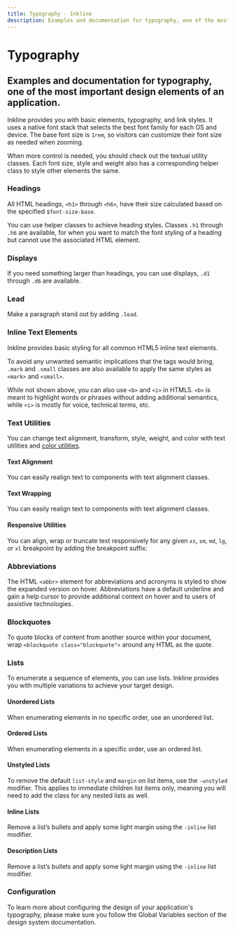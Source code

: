 ```yaml
---
title: Typography - Inkline
description: Examples and documentation for typography, one of the most important design elements of an application. 
---
```


<script setup>
import {
    TypographyAbbreviationsExample,
    TypographyBlockquotesExample,
    TypographyDescriptionListExample,
    TypographyDisplaysExample,
    TypographyHeadingHelpersExample,
    TypographyHeadingsExample,
    TypographyInlineListExample,
    TypographyInlineTextElementsExample,
    TypographyLeadExample,
    TypographyOrderedListExample,
    TypographyResponsiveUtilitiesExample,
    TypographyTextAlignmentExample,
    TypographyTextWrappingExample,
    TypographyUnorderedListExample,
    TypographyUnstyledListExample
} from '@inkline/inkline/stories/core/typography/index.mjs';
import { default as TypographyAbbreviationsExampleHTML } from '@inkline/inkline/stories/core/typography/abbreviations.html?raw';
import { default as TypographyBlockquotesExampleHTML } from '@inkline/inkline/stories/core/typography/blockquotes.html?raw';
import { default as TypographyDescriptionListExampleHTML } from '@inkline/inkline/stories/core/typography/description-list.html?raw';
import { default as TypographyDisplaysExampleHTML } from '@inkline/inkline/stories/core/typography/displays.html?raw';
import { default as TypographyHeadingHelpersExampleHTML } from '@inkline/inkline/stories/core/typography/heading-helpers.html?raw';
import { default as TypographyHeadingsExampleHTML } from '@inkline/inkline/stories/core/typography/headings.html?raw';
import { default as TypographyInlineListExampleHTML } from '@inkline/inkline/stories/core/typography/inline-list.html?raw';
import { default as TypographyInlineTextElementsExampleHTML } from '@inkline/inkline/stories/core/typography/inline-text-elements.html?raw';
import { default as TypographyLeadExampleHTML } from '@inkline/inkline/stories/core/typography/lead.html?raw';
import { default as TypographyOrderedListExampleHTML } from '@inkline/inkline/stories/core/typography/ordered-list.html?raw';
import { default as TypographyResponsiveUtilitiesExampleHTML } from '@inkline/inkline/stories/core/typography/responsive-utilities.html?raw';
import { default as TypographyTextAlignmentExampleHTML } from '@inkline/inkline/stories/core/typography/text-alignment.html?raw';
import { default as TypographyTextWrappingExampleHTML } from '@inkline/inkline/stories/core/typography/text-wrapping.html?raw';
import { default as TypographyUnorderedListExampleHTML } from '@inkline/inkline/stories/core/typography/unordered-list.html?raw';
import { default as TypographyUnstyledListExampleHTML } from '@inkline/inkline/stories/core/typography/unstyled-list.html?raw';
</script>

# Typography
## Examples and documentation for typography, one of the most important design elements of an application. 

Inkline provides you with basic elements, typography, and link styles. It uses a native font stack that selects the best 
font family for each OS and device. The base font size is `1rem`, so visitors can customize their font size as needed 
when zooming. 

When more control is needed, you should check out the textual utility classes. Each font size, style and 
weight also has a corresponding helper class to style other elements the same.

### Headings
All HTML headings, `<h1>` through `<h6>`, have their size calculated based on the specified `$font-size-base`.

<example :component="TypographyHeadingsExample" :html="TypographyHeadingsExampleHTML"></example>

You can use helper classes to achieve heading styles. Classes `.h1` through `.h6` are available, for when you 
want to match the font styling of a heading but cannot use the associated HTML element.

<example :component="TypographyHeadingHelpersExample" :html="TypographyHeadingHelpersExampleHTML"></example>

### Displays
If you need something larger than headings, you can use displays, `.d1` through `.d6` are available.

<example :component="TypographyDisplaysExample" :html="TypographyDisplaysExampleHTML"></example>

### Lead
Make a paragraph stand out by adding `.lead`.

<example :component="TypographyLeadExample" :html="TypographyLeadExampleHTML"></example>

### Inline Text Elements
Inkline provides basic styling for all common HTML5 inline text elements.

<example :component="TypographyInlineTextElementsExample" :html="TypographyInlineTextElementsExampleHTML"></example>

To avoid any unwanted semantic implications that the tags would bring, `.mark` and `.small` classes are also 
available to apply the same styles as `<mark>` and `<small>`.

While not shown above, you can also use `<b>` and `<i>` in HTML5. `<b>` is meant to highlight words or phrases 
without adding additional semantics, while `<i>` is mostly for voice, technical terms, etc.

### Text Utilities
You can change text alignment, transform, style, weight, and color with text utilities and [color utilities](/docs/utilities/color).

#### Text Alignment
You can easily realign text to components with text alignment classes.

<example :component="TypographyTextAlignmentExample" :html="TypographyTextAlignmentExampleHTML"></example>

#### Text Wrapping
You can easily realign text to components with text alignment classes.

<example :component="TypographyTextWrappingExample" :html="TypographyTextWrappingExampleHTML"></example>

#### Responsive Utilities

You can align, wrap or truncate text responsively for any given `xs`, `sm`, `md`, `lg`, or `xl` breakpoint by adding the breakpoint suffix:

<example :component="TypographyResponsiveUtilitiesExample" :html="TypographyResponsiveUtilitiesExampleHTML"></example>

### Abbreviations
The HTML `<abbr>` element for abbreviations and acronyms is styled to show the expanded version on hover. 
Abbreviations have a default underline and gain a help cursor to provide additional context on hover and to users of 
assistive technologies.

<example :component="TypographyAbbreviationsExample" :html="TypographyAbbreviationsExampleHTML"></example>

### Blockquotes
To quote blocks of content from another source within your document, wrap `<blockquote class="blockquote">` around any 
HTML as the quote.

<example :component="TypographyBlockquotesExample" :html="TypographyBlockquotesExampleHTML"></example>

### Lists
To enumerate a sequence of elements, you can use lists. Inkline provides you with multiple variations to achieve your 
target design.

#### Unordered Lists
When enumerating elements in no specific order, use an unordered list.

<example :component="TypographyUnorderedListExample" :html="TypographyUnorderedListExampleHTML"></example>

#### Ordered Lists
When enumerating elements in a specific order, use an ordered list.

<example :component="TypographyOrderedListExample" :html="TypographyOrderedListExampleHTML"></example>

#### Unstyled Lists
To remove the default `list-style` and `margin` on list items, use the `-unstyled` modifier. 
This applies to immediate children list items only, meaning you will need to add the class for any nested lists as well.

<example :component="TypographyUnstyledListExample" :html="TypographyUnstyledListExampleHTML"></example>

#### Inline Lists
Remove a list’s bullets and apply some light margin using the `-inline` list modifier.

<example :component="TypographyInlineListExample" :html="TypographyInlineListExampleHTML"></example>

#### Description Lists
Remove a list’s bullets and apply some light margin using the `-inline` list modifier.

<example :component="TypographyDescriptionListExample" :html="TypographyDescriptionListExampleHTML"></example>

### Configuration

To learn more about configuring the design of your application's typography, please make sure you follow the <router-link :to="{ name: 'docs-introduction-design-system-global-variables' }">Global Variables</router-link> section of the design system documentation.
